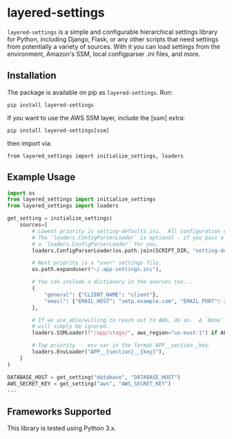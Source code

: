 # layered-settings

`layered-settings` is a simple and configurable hierarchical settings library for Python, including Django, Flask, or any other
scripts that need settings from potentially a variety of sources. With it you can load
settings from the environment, Amazon's SSM, local configparser .ini files, and more.

## Installation

The package is available on pip as `layered-settings`. Run:

`pip install layered-settings`

If you want to use the AWS SSM layer, include the [ssm] extra:

`pip install layered-settings[ssm]`

then import via:

`from layered_settings import initialize_settings, loaders`

## Example Usage

```python
import os
from layered_settings import initialize_settings
from layered_settings import loaders

get_setting = initialize_settings(
    sources=[
        # Lowest priority is setting-defaults.ini.  All configuration values should be defaulted in here.
        # The `loaders.ConfigParserLoader` is optional - if you pass a string ending in .ini, it wraps it in
        # a `loaders.ConfigParserLoader` for you.
        loaders.ConfigParserLoader(os.path.join(SCRIPT_DIR, "setting-defaults.ini")),

        # Next priority is a "user" settings file.
        os.path.expanduser("~/.app-settings.ini"),

        # You can include a dictionary in the sources too...
        {
            "general": {"CLIENT_NAME": "client"},
            "email": {"EMAIL_HOST": "smtp.example.com", "EMAIL_PORT": 25},
        },

        # If we are able/willing to reach out to AWS, do so.  A `None` in the initialize_settings sources
        # will simply be ignored.
        loaders.SSMLoader(f"/app/stage/", aws_region="us-east-1") if ALLOW_SSM_CONFIGURATION else None,

        # Top priority -- env var in the format APP__section__key.
        loaders.EnvLoader("APP__{section}__{key}"),
    ]
)

DATABASE_HOST = get_setting("database", "DATABASE_HOST")
AWS_SECRET_KEY = get_setting("aws", "AWS_SECRET_KEY")
...
```

## Frameworks Supported

This library is tested using Python 3.x.
